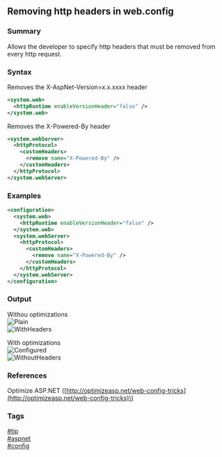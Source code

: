 ## Removing http headers in web.config

### Summary
Allows the developer to specify http headers that must be removed from every http request.  

### Syntax
Removes the X-AspNet-Version=x.x.xxxx header
```xml
<system.web>
  <httpRuntime enableVersionHeader="false" />
</system.web>
```  

Removes the X-Powered-By header  
```xml
<system.webServer>
  <httpProtocol>
    <customHeaders>
      <remove name="X-Powered-By" />
    </customHeaders>
  </httpProtocol>
</system.webServer>
```

### Examples
```xml
<configuration>
  <system.web>
    <httpRuntime enableVersionHeader="false" />
  </system.web>
  <system.webServer>
    <httpProtocol>
      <customHeaders>
        <remove name="X-Powered-By" />
      </customHeaders>
    </httpProtocol>
  </system.webServer>
</configuration>
```

### Output
Withou optimizations  
![Plain](https://cloud.githubusercontent.com/assets/19519411/19687548/64bb3286-9a8b-11e6-9831-3408b02c052f.png)  
![WithHeaders](https://cloud.githubusercontent.com/assets/19519411/19687550/64c34f52-9a8b-11e6-9d65-4f9da4007d55.png)  
  
With optimizations  
![Configured](https://cloud.githubusercontent.com/assets/19519411/19687549/64bf5f3c-9a8b-11e6-82b0-1821786d1b82.png)  
![WithoutHeaders](https://cloud.githubusercontent.com/assets/19519411/19687547/64bb0180-9a8b-11e6-8a47-f2782c5bebc8.png)  

### References
Optimize ASP.NET \([http://optimizeasp.net/web-config-tricks](http://optimizeasp.net/web-config-tricks)\)    

### Tags
[#tip](../../tips.md)  
[#aspnet](../aspnet.md)  
[#config](config.md)